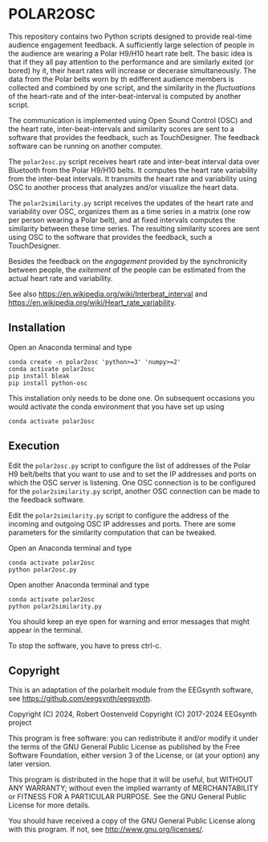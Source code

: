 # POLAR2OSC

This repository contains two Python scripts designed to provide real-time audience engagement feedback. A sufficiently large selection of people in the audience are wearing a Polar H9/H10 heart rate belt. The basic idea is that if they all pay attention to the performance and are similarly exited (or bored) hy it, their heart rates will increase or decerase simultaneously. The data from the Polar belts worn by th edifferent audience members is collected and combined by one script, and the similarity in the _fluctuations_ of the heart-rate and of the inter-beat-interval is computed by another script.

The communication is implemented using Open Sound Control (OSC) and the heart rate, inter-beat-intervals and similarity scores are sent to a software that provides the feedback, such as TouchDesigner. The feedback software can be running on another computer.

The `polar2osc.py` script receives heart rate and inter-beat interval data over Bluetooth from the Polar H9/H10 belts. It computes the heart rate variability from the inter-beat intervals. It transmits the heart rate and variability using OSC to another process that analyzes and/or visualize the heart data.

The `polar2similarity.py` script receives the updates of the heart rate and variability over OSC, organizes them as a time series in a matrix (one row per person wearing a Polar belt), and at fixed intervals computes the similarity between these time series. The resulting similarity scores are sent using OSC to the software that provides the feedback, such a TouchDesigner.

Besides the feedback on the _engagement_ provided by the synchronicity between people, the _exitement_ of the people can be estimated from the actual heart rate and variability.

See also <https://en.wikipedia.org/wiki/Interbeat_interval> and <https://en.wikipedia.org/wiki/Heart_rate_variability>.

## Installation

Open an Anaconda terminal and type

```console
conda create -n polar2osc 'python>=3' 'numpy>=2'
conda activate polar2osc
pip install bleak
pip install python-osc
```

This installation only needs to be done one. On subsequent occasions you would activate the conda environment that you have set up using

```console
conda activate polar2osc
```

## Execution

Edit the `polar2osc.py` script to configure the list of addresses of the Polar H9 belt/belts that you want to use and to set the IP addresses and ports on which the OSC server is listening. One OSC connection is to be configured for the `polar2similarity.py` script, another OSC connection can be made to the feedback software.

Edit the `polar2similarity.py` script to configure the address of the incoming and outgoing OSC IP addresses and ports. There are some parameters for the similarity computation that can be tweaked.

Open an Anaconda terminal and type

```console
conda activate polar2osc
python polar2osc.py
```

Open another Anaconda terminal and type

```console
conda activate polar2osc
python polar2similarity.py
```

You should keep an eye open for warning and error messages that might appear in the terminal.

To stop the software, you have to press ctrl-c.

## Copyright

This is an adaptation of the polarbelt module from the EEGsynth software, see <https://github.com/eegsynth/eegsynth>.

Copyright (C) 2024, Robert Oostenveld 
Copyright (C) 2017-2024 EEGsynth project

This program is free software: you can redistribute it and/or modify it under the terms of the GNU General Public License as published by the Free Software Foundation, either version 3 of the License, or (at your option) any later version.

This program is distributed in the hope that it will be useful, but WITHOUT ANY WARRANTY; without even the implied warranty of MERCHANTABILITY or FITNESS FOR A PARTICULAR PURPOSE.  See the GNU General Public License for more details.

You should have received a copy of the GNU General Public License along with this program.  If not, see <http://www.gnu.org/licenses/>.

